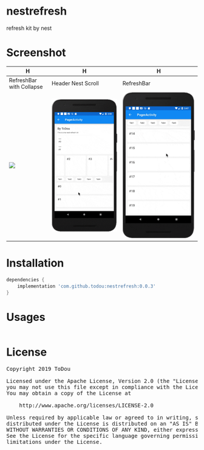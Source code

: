 # nestrefresh
refresh kit by nest

Screenshot
====
|H|H|H|
|---|---|---|
|RefreshBar with Collapse|Header Nest Scroll|RefreshBar|
|![](/screenshot/nest_refresh_refreshbar_collapse.gif)|![](/screenshot/nest_refresh_header_nest_scroll.gif)|![](/screenshot/nest_refresh_refresh_bar.gif)|

Installation
====
```groovy
dependencies {
    implementation 'com.github.todou:nestrefresh:0.0.3'
}
```
Usages
====
```xml

```

License
====
<pre>
Copyright 2019 ToDou

Licensed under the Apache License, Version 2.0 (the "License");
you may not use this file except in compliance with the License.
You may obtain a copy of the License at

    http://www.apache.org/licenses/LICENSE-2.0

Unless required by applicable law or agreed to in writing, software
distributed under the License is distributed on an "AS IS" BASIS,
WITHOUT WARRANTIES OR CONDITIONS OF ANY KIND, either express or implied.
See the License for the specific language governing permissions and
limitations under the License.
</pre>

